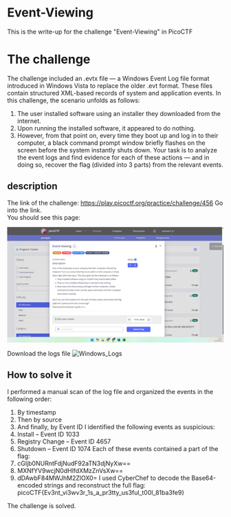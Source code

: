 # Event-Viewing
This is the write-up for the challenge "Event-Viewing" in PicoCTF

# The challenge
The challenge included an .evtx file — a Windows Event Log file format introduced in Windows Vista to replace the older .evt format. These files contain structured XML-based records of system and application events.
In this challenge, the scenario unfolds as follows:
1.	The user installed software using an installer they downloaded from the internet.
2.	Upon running the installed software, it appeared to do nothing.
3.	However, from that point on, every time they boot up and log in to their computer, a black command prompt window briefly flashes on the screen before the system instantly shuts down.
Your task is to analyze the event logs and find evidence for each of these actions — and in doing so, recover the flag (divided into 3 parts) from the relevant events.

## description
The link of the challenge: https://play.picoctf.org/practice/challenge/456 
Go into the link. <br>
You should see this page:
 
![challenge](./challenge.png) 
 
Download the logs file
![Windows_Logs](./Windows_Logs.evtx)

## How to solve it
I performed a manual scan of the log file and organized the events in the following order:
1.	By timestamp
2.	Then by source
3.	And finally, by Event ID
I identified the following events as suspicious:
1.	Install – Event ID 1033
2.	Registry Change – Event ID 4657
3.	Shutdown – Event ID 1074
Each of these events contained a part of the flag:
1.	cGljb0NURntFdjNudF92aTN3djNyXw==
2.	MXNfYV9wcjN0dHlfdXMzZnVsXw==
3.	dDAwbF84MWJhM2ZlOX0=
I used CyberChef to decode the Base64-encoded strings and reconstruct the full flag:
picoCTF{Ev3nt_vi3wv3r_1s_a_pr3tty_us3ful_t00l_81ba3fe9}

The challenge is solved.


